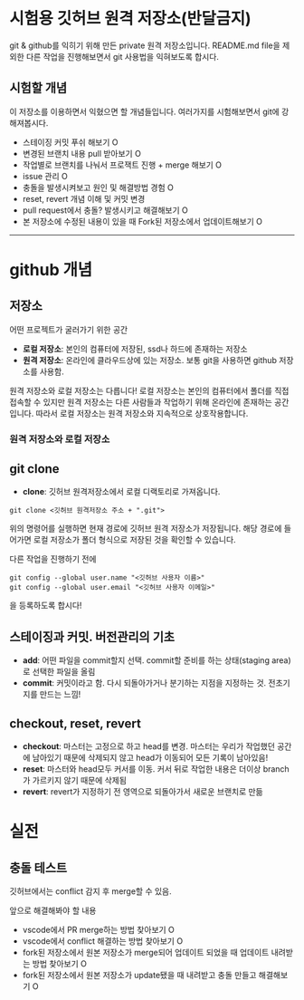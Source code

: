 # 시험용 깃허브 원격 저장소(반달금지)

git & github를 익히기 위해 만든 private 원격 저장소입니다. README.md file을 제외한 다른 작업을 진행해보면서 git 사용법을 익혀보도록 합시다. 


## 시험할 개념

이 저장소를 이용하면서 익혔으면 할 개념들입니다. 여러가지를 시험해보면서 git에 강해져봅시다. 

- 스테이징 커밋 푸쉬 해보기 O
- 변경된 브랜치 내용 pull 받아보기 O
- 작업별로 브랜치를 나눠서 프로잭트 진행 + merge 해보기 O
- issue 관리 O
- 충돌을 발생시켜보고 원인 및 해결방법 경험 O
- reset, revert 개념 이해 및 커밋 변경 
- pull request에서 충돌? 발생시키고 해결해보기 O
- 본 저장소에 수정된 내용이 있을 때 Fork된 저장소에서 업데이트해보기 O

***

# github 개념

## 저장소

어떤 프로젝트가 굴러가기 위한 공간

- **로컬 저장소**: 본인의 컴퓨터에 저장된, ssd나 하드에 존재하는 저장소
- **원격 저장소**: 온라인에 클라우드상에 있는 저장소. 보통 git을 사용하면 github 저장소를 사용함. 

원격 저장소와 로컬 저장소는 다릅니다! 로컬 저장소는 본인의 컴퓨터에서 폴더를 직접 접속할 수 있지만 원격 저장소는 다른 사람들과 작업하기 위해 온라인에 존재하는 공간입니다. 따라서 로컬 저장소는 원격 저장소와 지속적으로 상호작용합니다. 

### 원격 저장소와 로컬 저장소

## git clone

- **clone**: 깃허브 원격저장소에서 로컬 디랙토리로 가져옵니다. 

```
git clone <깃허브 원격저장소 주소 + ".git">
```

위의 명령어를 실행하면 현재 경로에 깃허브 원격 저장소가 저장됩니다. 해당 경로에 들어가면 로컬 저장소가 폴더 형식으로 저장된 것을 확인할 수 있습니다. 

다른 작업을 진행하기 전에 

```
git config --global user.name "<깃허브 사용자 이름>"
git config --global user.email "<깃허브 사용자 이메일>"
```

을 등록하도록 합시다!

## 스테이징과 커밋. 버전관리의 기초

- **add**: 어떤 파일을 commit할지 선택. commit할 준비를 하는 상태(staging area)로 선택한 파일을 올림
- **commit**: 커밋이라고 함. 다시 되돌아가거나 분기하는 지점을 지정하는 것. 전초기지를 만드는 느낌!

## checkout, reset, revert

- **checkout**: 마스터는 고정으로 하고 head를 변경. 마스터는 우리가 작업했던 공간에 남아있기 때문에 삭제되지 않고 head가 이동되어 모든 기록이 남아있음!
- **reset**: 마스터와 head모두 커서를 이동. 커서 뒤로 작업한 내용은 더이상 branch가 가르키지 않기 때문에 삭제됨 
- **revert**: revert가 지정하기 전 영역으로 되돌아가서 새로운 브랜치로 만듦

# 실전

## 충돌 테스트

깃허브에서는 conflict 감지 후 merge할 수 있음.


앞으로 해결해봐야 할 내용
- vscode에서 PR merge하는 방법 찾아보기 O
- vscode에서 conflict 해결하는 방법 찾아보기 O
- fork된 저장소에서 원본 저장소가 merge되어 업데이트 되었을 때 업데이트 내려받는 방법 찾아보기 O
- fork된 저장소에서 원본 저장소가 update됐을 때 내려받고 충돌 만들고 해결해보기 O